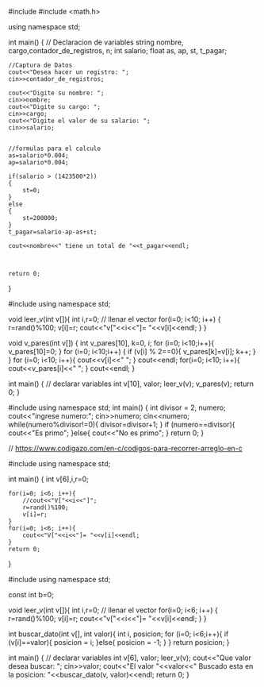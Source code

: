 #include <iostream>
#include <math.h>

using namespace std;

int main()
{
    // Declaracion de variables
    string nombre, cargo,contador_de_registros, n;
    int salario;
    float as, ap, st, t_pagar;
    
    //Captura de Datos
    cout<<"Desea hacer un registro: ";
    cin>>contador_de_registros;
    
    cout<<"Digite su nombre: ";
    cin>>nombre;
    cout<<"Digite su cargo: ";
    cin>>cargo;
    cout<<"Digite el valor de su salario: ";
    cin>>salario;
    

    //formulas para el calculo
    as=salario*0.004;
    ap=salario*0.004;
    
    if(salario > (1423500*2))
    {
        st=0;
    }
    else
    {
        st=200000;
    }
    t_pagar=salario-ap-as+st;
    
    cout<<nombre<<" tiene un total de "<<t_pagar<<endl;
    
    

    return 0;
}

#include <iostream>
using namespace std;


void leer_v(int v[]){
    int i,r=0;
    // llenar el vector
    for(i=0; i<10; i++)
    {
        r=rand()%100;
        v[i]=r;
        cout<<"v["<<i<<"]= "<<v[i]<<endl;
    }
}

void v_pares(int v[])
{
    int v_pares[10], k=0, i;
    for (i=0; i<10;i++){
        v_pares[10]=0;
    }
    for (i=0; i<10;i++)
    {
        if (v[i] % 2==0){
            v_pares[k]=v[i];
            k++;
        }
    }
    for (i=0; i<10; i++){
        cout<<v[i]<<" ";
    }
    cout<<endl;
    for(i=0; i<10; i++){
        cout<<v_pares[i]<<"  ";
    }
    cout<<endl;
}

int main()
{
    // declarar variables
    int v[10], valor;
    leer_v(v);
    v_pares(v);
    return 0;
}


#include <iostream>
using namespace std;
int main()
{
    int divisor = 2, numero; 
    cout<<"ingrese numero:"; cin>>numero;
    cin<<numero;
    while(numero%divisor!=0){
        divisor=divisor+1;
    }
    if (numero==divisor){
        cout<<"Es primo";
    }else{
        cout<<"No es primo";
    }
    return 0;
}

// https://www.codigazo.com/en-c/codigos-para-recorrer-arreglo-en-c

#include <iostream>
using namespace std;

int main()
{
    int v[6],i,r=0;
    
    for(i=0; i<6; i++){
        //cout<<"V["<<i<<"]";
        r=rand()%100;
        v[i]=r;
    }
    for(i=0; i<6; i++){
        cout<<"V["<<i<<"]= "<<v[i]<<endl;
    }
    return 0;
}

#include <iostream>
using namespace std;

const int b=0;

void leer_v(int v[]){
    int i,r=0;
    // llenar el vector
    for(i=0; i<6; i++)
    {
        r=rand()%100;
        v[i]=r;
        cout<<"v["<<i<<"]= "<<v[i]<<endl;
    }
}

int buscar_dato(int v[], int valor){
    int i, posicion;
    for (i=0; i<6;i++){
        if (v[i]==valor){
            posicion = i;
        }else{
            posicion = -1;
        }
    }
    return posicion;
}

int main()
{
    // declarar variables
    int v[6], valor;
    leer_v(v);
    cout<<"Que valor desea buscar: ";
    cin>>valor;
    cout<<"El valor "<<valor<<" Buscado esta en la posicion: "<<buscar_dato(v, valor)<<endl;
    return 0;
}




